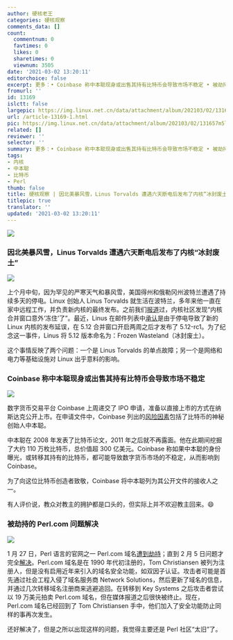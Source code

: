 ```yaml
---
author: 硬核老王
categories: 硬核观察
comments_data: []
count:
  commentnum: 0
  favtimes: 0
  likes: 0
  sharetimes: 0
  viewnum: 3505
date: '2021-03-02 13:20:11'
editorchoice: false
excerpt: 更多：• Coinbase 称中本聪现身或出售其持有比特币会导致市场不稳定 • 被劫持的 Perl.com 问题解决
fromurl: ''
id: 13169
islctt: false
largepic: https://img.linux.net.cn/data/attachment/album/202103/02/131657m5lwsd7zliswl55p.jpg
url: /article-13169-1.html
pic: https://img.linux.net.cn/data/attachment/album/202103/02/131657m5lwsd7zliswl55p.jpg.thumb.jpg
related: []
reviewer: ''
selector: ''
summary: 更多：• Coinbase 称中本聪现身或出售其持有比特币会导致市场不稳定 • 被劫持的 Perl.com 问题解决
tags:
- 内核
- 中本聪
- 比特币
- Perl
thumb: false
title: 硬核观察 | 因北美暴风雪，Linus Torvalds 遭遇六天断电后发布了内核“冰封废土”
titlepic: true
translator: ''
updated: '2021-03-02 13:20:11'
---
```


![](https://img.linux.net.cn/data/attachment/album/202103/02/131657m5lwsd7zliswl55p.jpg)


### 因北美暴风雪，Linus Torvalds 遭遇六天断电后发布了内核“冰封废土”


![](https://img.linux.net.cn/data/attachment/album/202103/02/131706pprdn51dbki57o17.jpg)


上个月中旬，因为罕见的严寒天气和暴风雪，美国得州和俄勒冈州波特兰遭遇了持续多天的停电。Linux 创始人 Linus Torvalds 就生活在波特兰，多年来他一直在家中远程工作，并负责新内核的最终发布。之前我们[报道](/article-13131-1.html)过，内核社区发现“内核合并窗口意外‘冻住’了”。最近，Linus 在邮件列表中[承认](https://lore.kernel.org/lkml/CAHk-=wjUzNbTuRCAv80vyD1dXEEaefdpRi23J+suSaognBoV8A@mail.gmail.com/T/#u)是由于停电导致了新的 Linux 内核的发布延误，在 5.12 合并窗口开启两周之后才发布了 5.12-rc1。为了纪念这一事件，Linus 将 5.12 版本命名为：Frozen Wasteland（冰封废土）。


这个事情反映了两个问题：一个是 Linus Torvalds 的单点故障；另一个是网络和电力等基础设施对 Linux 出乎意料的影响。


### Coinbase 称中本聪现身或出售其持有比特币会导致市场不稳定


![](https://img.linux.net.cn/data/attachment/album/202103/02/132000k81vxvfzq1z5pv8k.jpg)


数字货币交易平台 Coinbase 上周递交了 IPO 申请，准备以直接上市的方式在纳斯达克公开上市。在申请文件中，Coinbase 列出的[风险因素](https://www.yahoo.com/news/coinbase-warns-entire-crypto-market-181031654.html)包括了比特币的神秘创始人中本聪。


中本聪在 2008 年发表了比特币论文，2011 年之后就不再露面。他在此期间挖掘了大约 110 万枚比特币，总价值超 300 亿美元。Coinbase 称如果中本聪的身份曝光，或转移其持有的比特币，都可能导致数字货币市场的不稳定，从而影响到 Coinbase。


为了向这位比特币创造者致敬，Coinbase 将中本聪列为其公开文件的接收人之一。


有人评价说，教众对教主的拥护都是口头的，但实际上并不欢迎教主回来。:smile:


### 被劫持的 Perl.com 问题解决


![](https://img.linux.net.cn/data/attachment/album/202103/02/132008w9oces9z0ig9kpgi.jpg)


1 月 27 日，Perl 语言的官网之一 Perl.com 域名[遭到劫持](/article-13078-1.html)；直到 2 月 5 日问题才完全[解决](https://www.perl.com/article/the-hijacking-of-perl-com/)。Perl.com 域名是在 1990 年代初注册的，Tom Christiansen 被列为注册人，但是没有启用近年来引入的域名安全功能，如双因子认证。攻击者可能是首先通过社会工程入侵了域名服务商 Network Solutions，然后更新了域名的信息，并通过几次转移域名注册商来逃避追回。在转移到 Key Systems 之后攻击者尝试以 19 万美元拍卖 Perl.com 域名，但在媒体报道之后很快被终止。现在，Perl.com 域名已经回到了 Tom Christiansen 手中，他们加入了安全功能防止同样的事再次发生。


还好解决了，但是之所以出现这样的问题，我觉得主要还是 Perl 社区“太旧”了。